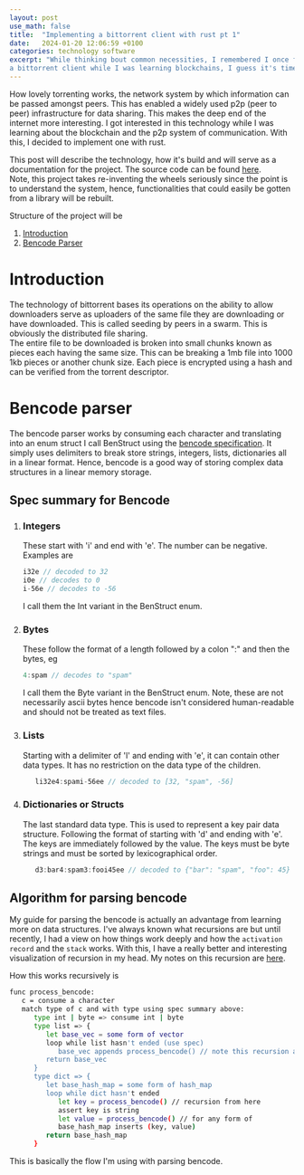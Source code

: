 ```yaml
---
layout: post
use_math: false
title:  "Implementing a bittorrent client with rust pt 1"
date:   2024-01-20 12:06:59 +0100
categories: technology software
excerpt: "While thinking bout common necessities, I remembered I once fantasized building
a bittorrent client while I was learning blockchains, I guess it's time to delve"
---
```


How lovely torrenting works, the network system by which information can be passed amongst peers. This has 
enabled a widely used p2p (peer to peer) infrastructure for data sharing. This makes the deep end of the 
internet more interesting. I got interested in this technology while I was learning about 
the blockchain and the p2p system of communication. With this, I decided to implement one with rust.

This post will describe the technology, how it's build and will serve as a documentation
for the project. The source code can be found [here](https://github.com/xpanvictor/xtorrent-rs).  
Note, this project takes re-inventing the wheels seriously since the point is to
understand the system, hence, functionalities that could easily be gotten from a library
will be rebuilt.

Structure of the project will be   
1. [Introduction](#Introduction)
2. [Bencode Parser](#Bencode-parser)


# Introduction
The technology of bittorrent bases its operations on the ability to allow downloaders
serve as uploaders of the same file they are downloading or have downloaded. This is called
seeding by peers in a swarm. This is obviously the distributed file sharing.  
The entire file to be downloaded is broken into small chunks known as pieces each having
the same size. This can be breaking a 1mb file into 1000 1kb pieces or another chunk size.
Each piece is encrypted using a hash and can be verified from the torrent descriptor. 

# Bencode parser
The bencode parser works by consuming each character and translating into an enum struct
I call BenStruct using the [bencode specification](https://en.wikipedia.org/wiki/Bencode). 
It simply uses
delimiters to break store strings, integers, lists, dictionaries all in a linear format.
Hence, bencode is a good way of storing complex data structures in a linear memory storage.

## Spec summary for Bencode
1. ### Integers
    These start with 'i' and end with 'e'. The number can be negative. Examples are
    ```Rust
   i32e // decoded to 32
   i0e // decodes to 0
   i-56e // decodes to -56
   ```
   I call them the Int variant in the BenStruct enum.
2. ### Bytes
    These follow the format of a length followed by a colon ":" and then the bytes, eg
    ```Rust
   4:spam // decodes to "spam"
   ```
   I call them the Byte variant in the BenStruct enum. Note, these are not necessarily 
    ascii bytes hence bencode isn't considered human-readable and should not be treated as
   text files.
3. ### Lists
   Starting with a delimiter of 'l' and ending with 'e', it can contain other data types.
   It has no restriction on the data type of the children.
   ```Rust
      li32e4:spami-56ee // decoded to [32, "spam", -56]
   ```
4. ### Dictionaries or Structs
   The last standard data type. This is used to represent a key pair data structure. 
   Following the format of starting with 'd' and ending with 'e'. The keys are immediately followed
   by the value. The keys must be byte strings and must be sorted by lexicographical order.
   ```Rust
      d3:bar4:spam3:fooi45ee // decoded to {"bar": "spam", "foo": 45}
   ```
   
## Algorithm for parsing bencode
My guide for parsing the bencode is actually an advantage from learning more on
data structures. I've always known what recursions are but until recently, I had a
view on how things work deeply and how the `activation record` and the `stack` works.
With this, I have a really better and interesting visualization of recursion in my head.
My notes on this recursion are [here](https://xpan.notion.site/Recursion-1a528a4634ef4877b8f5a512afe1bb54).

How this works recursively is
```Bash
func process_bencode:
   c = consume a character
   match type of c and with type using spec summary above:
      type int | byte => consume int | byte
      type list => {
         let base_vec = some form of vector
         loop while list hasn't ended (use spec)
            base_vec appends process_bencode() // note this recursion allows Nested lists
         return base_vec
      }
      type dict => {
         let base_hash_map = some form of hash_map
         loop while dict hasn't ended
            let key = process_bencode() // recursion from here
            assert key is string
            let value = process_bencode() // for any form of 
            base_hash_map inserts (key, value)
         return base_hash_map
      }
```
This is basically the flow I'm using with parsing bencode.
